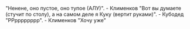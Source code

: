"Ненене, оно пустое, оно тупое (АЛУ)". - Клименков 
"Вот вы думаете (стучит по столу), а на самом деле я Куку (вертит руками)". - Кубодед
"РРрррррррр". - Клименков 
"Хочу уже"